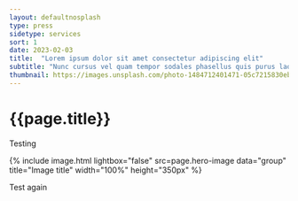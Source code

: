 ```yaml
---
layout: defaultnosplash
type: press
sidetype: services
sort: 1
date: 2023-02-03
title:  "Lorem ipsum dolor sit amet consectetur adipiscing elit"
subtitle: "Nunc cursus vel quam tempor sodales phasellus quis purus laoreet"
thumbnail: https://images.unsplash.com/photo-1484712401471-05c7215830eb?ixlib=rb-4.0.3&ixid=MnwxMjA3fDB8MHxwaG90by1wYWdlfHx8fGVufDB8fHx8&auto=format&fit=crop&w=2070&q=80
---
```

# {{page.title}}

Testing

{% include image.html lightbox="false" src=page.hero-image data="group" title="Image title" width="100%" height="350px" %}

Test again